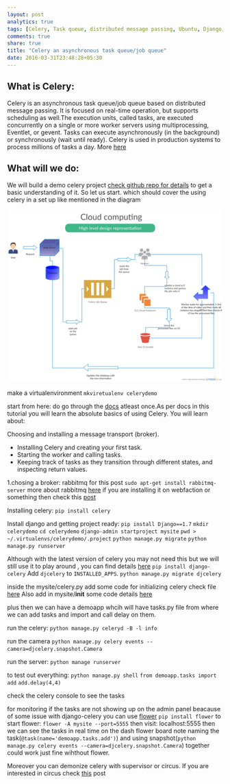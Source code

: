 ```yaml
---
layout: post
analytics: true
tags: [Celery, Task queue, distributed message passing, Ubuntu, Django, Python, flower]
comments: true
share: true
title: "Celery an asynchronous task queue/job queue"
date: 2016-03-31T23:48:28+05:30
---
```


What is Celery:
---------------
Celery is an asynchronous task queue/job queue based on distributed message passing. It is focused on real-time operation, but supports scheduling as well.The execution units, called tasks, are executed concurrently on a single or more worker servers using multiprocessing, Eventlet, or gevent. Tasks can execute asynchronously (in the background) or synchronously (wait until ready). Celery is used in production systems to process millions of tasks a day. More [here](http://www.celeryproject.org/)

What will we do:
----------------
We will build a demo celery project [check github repo for details](https://github.com/Aameer/celerydemo) to get a basic understanding of it. So let us start. which should cover the using celery in a set up like mentioned in the diagram

![Diagram1](/images/cloud_computing.jpg)

make a virtualenvironment
`mkviretualenv celerydemo`

start from here:
do go through the [docs](http://docs.celeryproject.org/en/latest/getting-started/first-steps-with-celery.html#first-steps) atleast once.As per docs in this tutorial you will learn the absolute basics of using Celery. You will learn about:

Choosing and installing a message transport (broker).
* Installing Celery and creating your first task.
* Starting the worker and calling tasks.
* Keeping track of tasks as they transition through different states, and inspecting return values.

1.chosing a broker: rabbitmq for this post
`sudo apt-get install rabbitmq-server` more about rabbitmq [here](https://www.rabbitmq.com/)
if you are installing it on webfaction or something then check this [post](http://aameer.github.io/installing-rabbitmq-on-webfaction/)


Installing celery:
`pip install celery`

Install django and getting project ready:
`pip install Django==1.7`
`mkdir celerydemo`
`cd celerydemo`
`django-admin startproject mysite`
`pwd > ~/.virtualenvs/celerydemo/.project`
`python manage.py migrate`
`python manage.py runserver`

Although with the latest version of celery you may not need this but we will still use it to play around , you can find details [here](http://docs.celeryproject.org/en/latest/django/first-steps-with-django.html)
`pip install django-celery`
Add `djcelery` to `INSTALLED_APPS`.
`python manage.py migrate djcelery`

inside the mysite/celery.py add some code for initializing celery check file [here](https://github.com/Aameer/celerydemo/blob/master/mysite/celery.py)
Also add in mysite/__init__ some code details [here](https://github.com/Aameer/celerydemo/blob/master/mysite/__init__.py)

plus then we can have a demoapp whcih will have tasks.py file from where we can add tasks and import and call delay on them.   

run the celery:
`python manage.py celeryd -B -l info`

run the camera
`python manage.py celery events --camera=djcelery.snapshot.Camera`

run the server:
`python manage runserver`

to test out everything:
`python manage.py shell`
`from demoapp.tasks import add`
`add.delay(4,4)`

check the celery console to see the tasks

for monitoring if the tasks are not showing up on the admin panel beacause of some issue with django-celery you can use [flower](http://flower.readthedocs.org/en/latest/install.html)
`pip install flower`
to start flower:
`flower -A mysite --port=5555`
then visit:
localhost:5555
then we can see the tasks in real time on the dash flower board
note naming the task(`@task(name='demoapp.tasks.add')`) and using snapshot(`python manage.py celery events --camera=djcelery.snapshot.Camera`) together could work just fine wihthout flower.

Moreover you can demonize celery with supervisor or circus. If you are interested in circus check [this](http://aameer.github.io/circus-as-an-alternative-to-supervisor/) post

